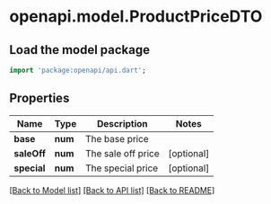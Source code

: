 # openapi.model.ProductPriceDTO

## Load the model package
```dart
import 'package:openapi/api.dart';
```

## Properties
Name | Type | Description | Notes
------------ | ------------- | ------------- | -------------
**base** | **num** | The base price | 
**saleOff** | **num** | The sale off price | [optional] 
**special** | **num** | The special price | [optional] 

[[Back to Model list]](../README.md#documentation-for-models) [[Back to API list]](../README.md#documentation-for-api-endpoints) [[Back to README]](../README.md)


